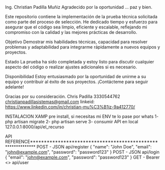Ing. Christian Padilla Muñiz
Agradecido por la oportunidad ... paz y bien.

Este repositorio contiene la implementación de la prueba técnica solicitada como parte del proceso de selección. He dedicado tiempo y esfuerzo para asegurar que el código sea limpio, eficiente y escalable, reflejando mi compromiso con la calidad y las mejores prácticas de desarrollo.

Objetivo
Demostrar mis habilidades técnicas, capacidad para resolver problemas y adaptabilidad para integrarme rápidamente a nuevos equipos y proyectos.

Estado
La prueba ha sido completada y estoy listo para discutir cualquier aspecto del código o realizar ajustes adicionales si es necesario.

Disponibilidad
Estoy entusiasmado por la oportunidad de unirme a su equipo y contribuir al éxito de sus proyectos. ¡Contácteme para seguir adelante!

Gracias por su consideración.
Chris Padilla
3330544762
christianpadillasistemas@gmail.com
linkeid: https://www.linkedin.com/in/christian-mu%C3%B1iz-9a412770/

INSTALACION
XAMP pre install, si necesitas mi ENV te lo pase por whats
1- php artisan migrate
2- php artisan serve
3- consumir API en local 127.0.0.1:8000/api/el_recurso

API REFERENCE************************************************************
POST - JSON api/register
{
    "name": "John Doe",
    "email": "john@example.com",
    "password": "password123"
}
POST - JSON api/login
{
    "email": "john@example.com",
    "password": "password123"
}
GET - Bearer <<Token>> api/user

